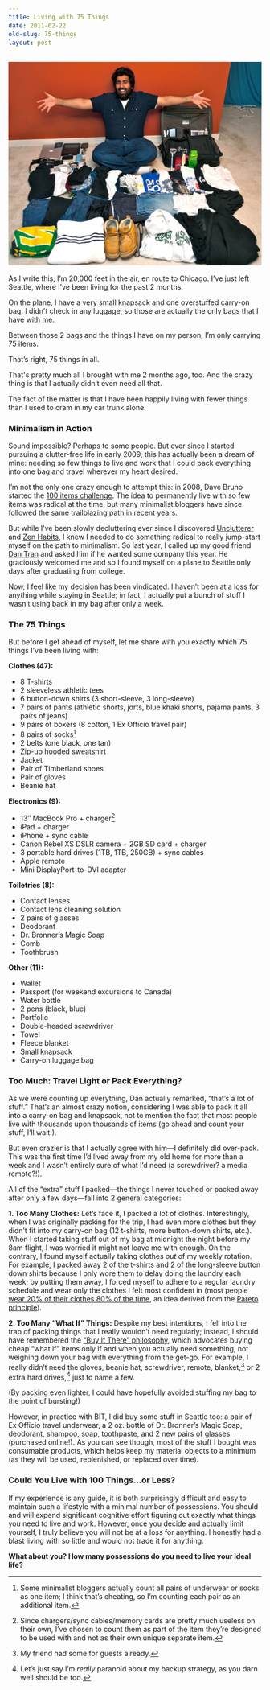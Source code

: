 ```yaml
---
title: Living with 75 Things
date: 2011-02-22
old-slug: 75-things
layout: post
---
```


![Amazingly, all of this stuff was packed into that bag in the top right and a small knapsack.](/silo/2011/75-things-seattle1.jpg)

As I write this, I’m 20,000 feet in the air, en route to Chicago. I’ve just left Seattle, where I’ve been living for the past 2 months.

On the plane, I have a very small knapsack and one overstuffed carry-on bag. I didn’t check in any luggage, so those are actually the only bags that I have with me.

Between those 2 bags and the things I have on my person, I’m only carrying 75 items.

That’s right, 75 things in all.

That's pretty much all I brought with me 2 months ago, too. And the crazy thing is that I actually didn’t even need all that.

The fact of the matter is that I have been happily living with fewer things than I used to cram in my car trunk alone.

### Minimalism in Action

Sound impossible? Perhaps to some people. But ever since I started pursuing a clutter-free life in early 2009, this has actually been a dream of mine: needing so few things to live and work that I could pack everything into one bag and travel wherever my heart desired.

I’m not the only one crazy enough to attempt this: in 2008, Dave Bruno started the [100 items challenge](http://guynameddave.com/about-the-100-thing-challenge/). The idea to permanently live with so few items was radical at the time, but many minimalist bloggers have since followed the same trailblazing path in recent years.

But while I’ve been slowly decluttering ever since I discovered [Unclutterer](http://www.unclutterer.com) and [Zen Habits](http://zenhabits.net), I knew I needed to do something radical to really jump-start myself on the path to minimalism. So last year, I called up my good friend [Dan Tran](http://twitter.com/probablydan) and asked him if he wanted some company this year. He graciously welcomed me and so I found myself on a plane to Seattle only days after graduating from college.

Now, I feel like my decision has been vindicated. I haven’t been at a loss for anything while staying in Seattle; in fact, I actually put a bunch of stuff I wasn’t using back in my bag after only a week.

### The 75 Things

But before I get ahead of myself, let me share with you exactly which 75 things I’ve been living with:

**Clothes (47):**

*   8 T-shirts
*   2 sleeveless athletic tees
*   6 button-down shirts (3 short-sleeve, 3 long-sleeve)
*   7 pairs of pants (athletic shorts, jorts, blue khaki shorts, pajama pants, 3 pairs of jeans)
*   9 pairs of boxers (8 cotton, 1 Ex Officio travel pair)
*   8 pairs of socks[^1]
*   2 belts (one black, one tan)
*   Zip-up hooded sweatshirt
*   Jacket
*   Pair of Timberland shoes
*   Pair of gloves
*   Beanie hat

**Electronics (9):**

*   13″ MacBook Pro + charger[^2]
*   iPad + charger
*   iPhone + sync cable
*   Canon Rebel XS DSLR camera + 2GB SD card + charger
*   3 portable hard drives (1TB, 1TB, 250GB) + sync cables
*   Apple remote
*   Mini DisplayPort-to-DVI adapter

**Toiletries (8):**

*   Contact lenses
*   Contact lens cleaning solution
*   2 pairs of glasses
*   Deodorant
*   Dr. Bronner’s Magic Soap
*   Comb
*   Toothbrush

**Other (11):**

*   Wallet
*   Passport (for weekend excursions to Canada)
*   Water bottle
*   2 pens (black, blue)
*   Portfolio
*   Double-headed screwdriver
*   Towel
*   Fleece blanket
*   Small knapsack
*   Carry-on luggage bag

### Too Much: Travel Light or Pack Everything?

As we were counting up everything, Dan actually remarked, “that’s a lot of stuff.” That’s an almost crazy notion, considering I was able to pack it all into a carry-on bag and knapsack, not to mention the fact that most people live with thousands upon thousands of items (go ahead and count your stuff, I’ll wait!).

But even crazier is that I actually agree with him—I definitely did over-pack. This was the first time I’d lived away from my old home for more than a week and I wasn’t entirely sure of what I’d need (a screwdriver? a media remote?!).

All of the “extra” stuff I packed—the things I never touched or packed away after only a few days—fall into 2 general categories:

**1. Too Many Clothes:** Let’s face it, I packed a lot of clothes. Interestingly, when I was originally packing for the trip, I had even more clothes but they didn’t fit into my carry-on bag (12 t-shirts, more button-down shirts, etc.). When I started taking stuff out of my bag at midnight the night before my 8am flight, I was worried it might not leave me with enough. On the contrary, I found myself actually taking clothes *out* of my weekly rotation. For example, I packed away 2 of the t-shirts and 2 of the long-sleeve button down shirts because I only wore them to delay doing the laundry each week; by putting them away, I forced myself to adhere to a regular laundry schedule and wear only the clothes I felt most confident in (most people [wear 20% of their clothes 80% of the time](http://www.oprah.com/home/Join-Peters-Clutter-Crew-and-Get-Your-Home-Organized/10), an idea derived from the [Pareto principle](https://secure.wikimedia.org/wikipedia/en/wiki/Pareto_principle)).

**2. Too Many “What If” Things:** Despite my best intentions, I fell into the trap of packing things that I really wouldn’t need regularly; instead, I should have remembered the [“Buy It There” philosophy](http://www.fourhourworkweek.com/blog/2007/07/11/how-to-travel-the-world-with-10-pounds-or-less-plus-how-to-negotiate-convertibles-and-luxury-treehouses/), which advocates buying cheap “what if” items only if and when you actually need something, not weighing down your bag with everything from the get-go. For example, I really didn’t need the gloves, beanie hat, screwdriver, remote, blanket,[^3] or 2 extra hard drives,[^4] just to name a few.

(By packing even lighter, I could have hopefully avoided stuffing my bag to the point of bursting!)

However, in practice with BIT, I did buy some stuff in Seattle too: a pair of Ex Officio travel underwear, a 2 oz. bottle of Dr. Bronner’s Magic Soap, deodorant, shampoo, soap, toothpaste, and 2 new pairs of glasses (purchased online!). As you can see though, most of the stuff I bought was consumable products, which helps keep my material objects to a minimum (as they will be used, replenished, or replaced over time).

### Could You Live with 100 Things…or Less?

If my experience is any guide, it is both surprisingly difficult and easy to maintain such a lifestyle with a minimal number of possessions. You should and will expend significant cognitive effort figuring out exactly what things you need to live and work. However, once you decide and actually limit yourself, I truly believe you will not be at a loss for anything. I honestly had a blast living with so little and would not trade it for anything.

**What about you? How many possessions do you need to live your ideal life?**


[^1]: Some minimalist bloggers actually count all pairs of underwear or socks as one item; I think that’s cheating, so I’m counting each pair as an additional item.

[^2]: Since chargers/sync cables/memory cards are pretty much useless on their own, I’ve chosen to count them as part of the item they’re designed to be used with and not as their own unique separate item.

[^3]: My friend had some for guests already.

[^4]: Let’s just say I’m *really* paranoid about my backup strategy, as you darn well should be too.